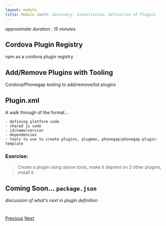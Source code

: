 ```yaml
---
layout: module
title: Module 1&#58; Discovery, Installation, Definition of Plugins
---
```


_approximate duration : 15 minutes_

## Cordova Plugin Registry

npm as a cordova plugin registry

## Add/Remove Plugins with Tooling

Cordova/Phonegap tooling to add/remove/list plugins

## Plugin.xml

A walk through of the format...

    - defining platform code
    - shared js code
    - id/name/version
    - dependencies
    - tools to use to create plugins, plugman, phonegap/phonegap-plugin-template

### Exercise:

> Create a plugin using above tools, make it depend on 2 other plugins, install it


## Coming Soon... `package.json`

_discussion of what's next in plugin definition_

<!--
  **NOTE:** If you don't have the PhoneGap Developer App, you can still run the app in your browser by opening the `index.html` file in the browser, you will just have limited
  functionality.

- Spend a moment trying out the app, ensuring it looks like what you see below:

  <img class="screenshot-full" src="images/star-track-screens-ios.jpg"/><br>

>You should use your browser developer tools at any time during this workshop to help debug any issues. In Chrome you can access them with **Alt+Cmd+I** or via the **View->Developer** menu.

### PhoneGap Developer App Tips
When viewing your apps with the PhoneGap Developer app, you should be aware of the following gestures:

- Use a *4 finger* tap to force your app to refresh
- Use a *3 finger* tap to go to the home screen

-->


<div class="row" style="margin-top:40px;">
<div class="col-sm-12">
<a href="index.html" class="btn btn-default"><i class="glyphicon glyphicon-chevron-left"></i> Previous</a>
<a href="lesson2.html" class="btn btn-default pull-right">Next <i class="glyphicon
glyphicon-chevron-right"></i></a>
</div>
</div>
